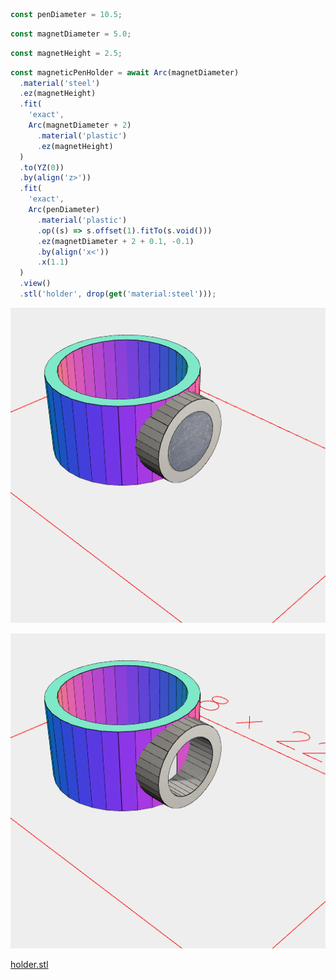 ```JavaScript
const penDiameter = 10.5;
```

```JavaScript
const magnetDiameter = 5.0;
```

```JavaScript
const magnetHeight = 2.5;
```

```JavaScript
const magneticPenHolder = await Arc(magnetDiameter)
  .material('steel')
  .ez(magnetHeight)
  .fit(
    'exact',
    Arc(magnetDiameter + 2)
      .material('plastic')
      .ez(magnetHeight)
  )
  .to(YZ(0))
  .by(align('z>'))
  .fit(
    'exact',
    Arc(penDiameter)
      .material('plastic')
      .op((s) => s.offset(1).fitTo(s.void()))
      .ez(magnetDiameter + 2 + 0.1, -0.1)
      .by(align('x<'))
      .x(1.1)
  )
  .view()
  .stl('holder', drop(get('material:steel')));
```

![Image](holder.md.magneticPenHolder.png)

![Image](holder.md.magneticPenHolder_holder.png)

[holder.stl](holder.holder.stl)
